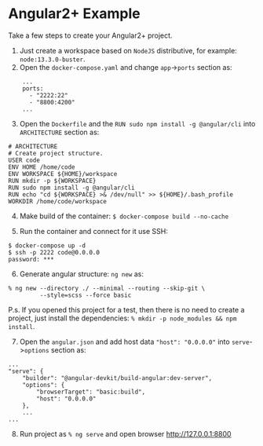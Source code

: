 # Angular2+ Example

Take a few steps to create your Angular2+ project.

1. Just create a workspace based on `NodeJS` distributive, for example: `node:13.3.0-buster`. 
2. Open the `docker-compose.yaml` and change `app`->`ports` section as:
```
    ...
    ports:
      - "2222:22"
      - "8800:4200"
    ...
```

3. Open the `Dockerfile` and the `RUN sudo npm install -g @angular/cli` into `ARCHITECTURE` section as:
```
# ARCHITECTURE
# Create project structure.
USER code
ENV HOME /home/code
ENV WORKSPACE ${HOME}/workspace
RUN mkdir -p ${WORKSPACE}
RUN sudo npm install -g @angular/cli
RUN echo "cd ${WORKSPACE} >& /dev/null" >> ${HOME}/.bash_profile
WORKDIR /home/code/workspace
```

4. Make build of the container:
`$ docker-compose build --no-cache`

5. Run the container and connect for it use SSH:
```
$ docker-compose up -d
$ ssh -p 2222 code@0.0.0.0
password: ***
```

6. Generate angular structure: `ng new` as:
```
% ng new --directory ./ --minimal --routing --skip-git \
         --style=scss --force basic
```

P.s. If you opened this project for a test, then there is no need to create a project, just install the dependencies: `% mkdir -p node_modules && npm install`.

7. Open the `angular.json` and add host data `"host": "0.0.0.0"` into `serve`->`options` section as:
```
...
"serve": {
    "builder": "@angular-devkit/build-angular:dev-server",
    "options": {
        "browserTarget": "basic:build",
        "host": "0.0.0.0"
    },
    ...
...
```

8. Run project as `% ng serve` and open browser http://127.0.0.1:8800
